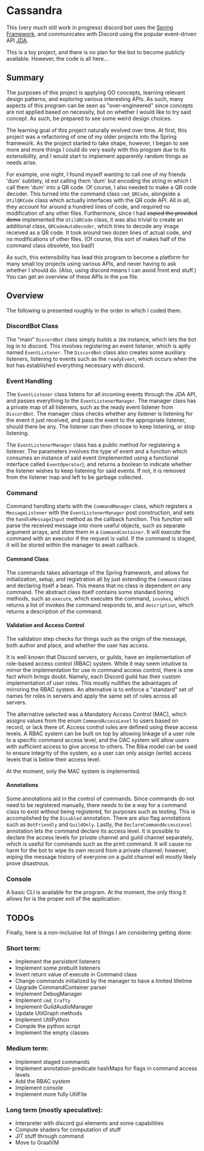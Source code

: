 # Cassandra
This (very much still work in progress) discord bot uses the [Spring Framework](https://spring.io/),
and communicates with Discord using the popular event-driven API [JDA](https://github.com/DV8FromTheWorld/JDA).

This is a toy project, and there is no plan for the bot to become publicly available. However, the code is all here...

## Summary
The purposes of this project is applying OO concepts, learning relevant design patterns, and exploring various interesting
APIs. As such,
many aspects of this program can be seen as "over-engineered" since concepts are not applied based on necessity,
but on whether I would like to try said concept.
As such, be prepared to see some weird design choices.

The learning goal of this project naturally evolved over time. At first, this project was a refactoring of one of my
older projects into the Spring framework. As the project started to take shape, however, I began to see more and more
things I could do very easily with this program due to its extensibility, and I would start to
implement apparently random things as needs arise.

For example, one night, I found myself wanting to call one of my friends 'dum' subtlety, id est calling them 'dum' but
encoding the string in which I call them 'dum' into a QR code. Of course, I also needed to make a QR code decoder. This
turned into the command class `cmd_QRCode`, alongside a `UtilQRCode` class which actually interfaces with the QR code
API. All in all, they account for around a hundred lines of code, and required no modification of any other files.
Furthermore, since I had ~~copied the provided demo~~ implemented the `UtilQRCode` class, it was also trivial to create
an additional class, `QRCodeAutoDecoder`, which tries to decode any image received as a QR code. It took around two
dozen lines of actual code, and no modifications of other files. (Of course, this sort of makes half of the command class
obsolete, too bad!)

As such, this extensibility has lead this program to become a platform for many small toy projects using various APIs,
and never having to ask whether I should do. (Also, using discord means I can avoid front end stuff.) You can get an
overview of these APIs in the `pom` file.

## Overview
The following is presented roughly in the order in which I coded them.

### DiscordBot Class
The "main" `DiscordBot` class simply builds a `JDA` instance, which lets the bot log in to discord.
This involves registering an event listener, which is aptly named `EventListener`.
The `DiscordBot` class also creates some auxiliary listeners, listening to events such as the `readyEvent`,
which occurs when the bot has established everything necessary with discord.

### Event Handling
The `EventListener` class listens for all incoming events through the JDA API,
and passes everything to the `EventListenerManager`. The manager class has a private map of all listeners,
such as the ready event listener from `DiscordBot`.
The manager class checks whether any listener is listening for the event it just received,
and pass the event to the appropriate listener, should there be any.
The listener can then choose to keep listening, or stop listening.

The `EventListenerManager` class has a public method for registering a listener.
The parameters involves the type of event and a function which consumes an instance of said event
(implemented using a functional interface called `EventOperator`),
and returns a boolean to indicate whether the listener wishes to keep listening for said events.
If not, it is removed from the listener map and left to be garbage collected.

### Command
Command handling starts with the `CommandManager` class, which registers a `MessageListener` with the
`EventListenerManager` post construction, and sets the `handleMessageInput` method as the callback function.
This function will parse the received message into more useful objects, such as separate argument arrays,
and store them in a `CommandContainer`.
It will execute the command with an executor if the request is valid. If the command is staged, it will be stored within
the manager to await callback.

#### Command Class
The commands takes advantage of the Spring framework, and allows for initialization, setup, and registration all by
just extending the `Command` class and declaring itself a bean. This means that no class is dependent on any command.
The abstract class itself contains some standard boring methods, such as `execute`, which executes the command,
`invokes`, which returns a list of invokes the command responds to, and `description`, which returns a description of
the command.

#### Validation and Access Control
The validation step checks for things such as the origin of the message, both author and place, and whether the user
has access.

It is well known that Discord servers, or guilds, have an implementation of role-based access control (RBAC) system.
While it may seem intuitive to mirror the implementation for use in command access control, there is one fact which brings doubt.
Namely, each Discord guild has their custom implementation of user roles.
This mostly nullifies the advantages of mirroring the RBAC system.
An alternative is to enforce a "standard" set of names for roles in servers and apply the same set of rules across all
servers.

The alternative selected was a Mandatory Access Control (MAC), which assigns values from the enum `CommandAccessLevel`
to users based on record, or lack there of. Access control rules are defined using these access levels.
A RBAC system can be built on top by allowing linkage of a user role to a specific command access level, and the DAC
system will allow users with sufficient access to give access to others. The Biba model can be used to ensure integrity of
the system, so a user can only assign (write) access levels that is below their access level.

At the moment, only the MAC system is implemented.

#### Annotations
Some annotations aid in the control of commands. Since commands do not need to be registered manually, there needs to be
a way for a command class to exist without being registered, for purposes such as testing. This is accomplished by the
`Disabled` annotation. There are also flag annotations such as `BotFriendly` and `GuildOnly`. Lastly, the
`DeclareCommandAccessLevel` annotation lets the command declare its access level. It is possible to declare the access
levels for private channel and guild channel separately, which is useful for commands such as the print command. It will
cause no harm for the bot to wipe its own record from a private channel; however, wiping the message history of everyone
on a guild channel will mostly likely prove disastrous.

### Console
A basic CLI is available for the program. At the moment, the only thing it allows for is the proper exit of the application.

## TODOs
Finally, here is a non-inclusive list of things I am considering getting done:

### Short term:
- Implement the persistent listeners
- Implement some prebuilt listeners
- Invert return value of execute in Command class
- Change commands initialized by the manager to have a limited lifetime
- Upgrade CommandContainer parser
- Implement DebugManager
- Implement `cmd_Crafty`
- Implement GuildAudioManager
- Update UtilGraph methods
- Implement UtilPython
- Compile the python script
- Implement the empty classes

### Medium term:
- Implement staged commands
- Implement annotation-predicate hashMaps for flags in command access levels
- Add the RBAC system
- Implement console
- Implement more fully UtilFile

### Long term (mostly speculative):
- Interpreter with discord gui elements and some capabilities
- Compute shaders for computation of stuff
- JIT stuff through command
- Move to GraalVM
